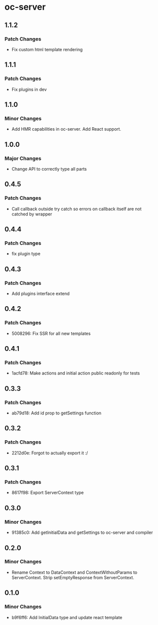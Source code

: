 # oc-server

## 1.1.2

### Patch Changes

- Fix custom html template rendering

## 1.1.1

### Patch Changes

- Fix plugins in dev

## 1.1.0

### Minor Changes

- Add HMR capabilities in oc-server. Add React support.

## 1.0.0

### Major Changes

- Change API to correctly type all parts

## 0.4.5

### Patch Changes

- Call callback outside try catch so errors on callback itself are not catched by wrapper

## 0.4.4

### Patch Changes

- fix plugin type

## 0.4.3

### Patch Changes

- Add plugins interface extend

## 0.4.2

### Patch Changes

- 5008296: Fix SSR for all new templates

## 0.4.1

### Patch Changes

- 1acfd78: Make actions and initial action public readonly for tests

## 0.3.3

### Patch Changes

- ab79d18: Add id prop to getSettings function

## 0.3.2

### Patch Changes

- 2212d0e: Forgot to actually export it :/

## 0.3.1

### Patch Changes

- 8617f98: Export ServerContext type

## 0.3.0

### Minor Changes

- 91385c0: Add getInitialData and getSettings to oc-server and compiler

## 0.2.0

### Minor Changes

- Rename Context to DataContext and ContextWithoutParams to ServerContext. Strip setEmptyResponse from ServerContext.

## 0.1.0

### Minor Changes

- b9f6ff6: Add InitialData type and update react template
